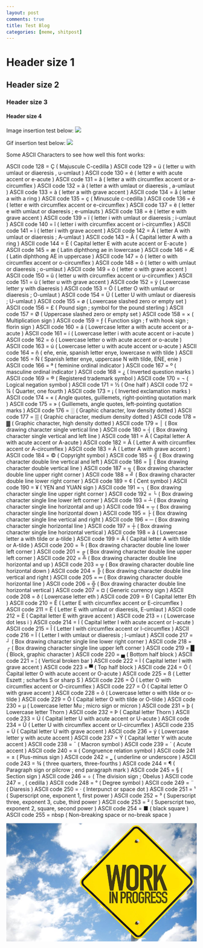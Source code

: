```yaml
---
layout: post
comments: true
title: Test Blog
categories: [meme, shitpost]
---
```


# Header size 1

## Header size 2

### Header size 3

#### Header size 4

Image insertion test below:
![](https://64.media.tumblr.com/34592e808ef7c60b8f66938d35828038/tumblr_inline_nt0v7l4x8F1spsojg_640.png)

Gif insertion test below:
![](https://media3.giphy.com/media/xEqOCqgifLJBu/giphy.gif?cid=ecf05e47le7hkm1u5pd6scp2558wcqpd0w1rk22e49ssnwd1&rid=giphy.gif)

Some ASCII Characters to see how well this font works:

ASCII code 128 = Ç ( Majuscule C-cedilla )
ASCII code 129 = ü ( letter u with umlaut or diaeresis , u-umlaut )
ASCII code 130 = é ( letter e with acute accent or e-acute )
ASCII code 131 = â ( letter a with circumflex accent or a-circumflex )
ASCII code 132 = ä ( letter a with umlaut or diaeresis , a-umlaut )
ASCII code 133 = à ( letter a with grave accent )
ASCII code 134 = å ( letter a with a ring )
ASCII code 135 = ç ( Minuscule c-cedilla )
ASCII code 136 = ê ( letter e with circumflex accent or e-circumflex )
ASCII code 137 = ë ( letter e with umlaut or diaeresis ; e-umlauts )
ASCII code 138 = è ( letter e with grave accent )
ASCII code 139 = ï ( letter i with umlaut or diaeresis ; i-umlaut )
ASCII code 140 = î ( letter i with circumflex accent or i-circumflex )
ASCII code 141 = ì ( letter i with grave accent )
ASCII code 142 = Ä ( letter A with umlaut or diaeresis ; A-umlaut )
ASCII code 143 = Å ( Capital letter A with a ring )
ASCII code 144 = É ( Capital letter E with acute accent or E-acute )
ASCII code 145 = æ ( Latin diphthong ae in lowercase )
ASCII code 146 = Æ ( Latin diphthong AE in uppercase )
ASCII code 147 = ô ( letter o with circumflex accent or o-circumflex )
ASCII code 148 = ö ( letter o with umlaut or diaeresis ; o-umlaut )
ASCII code 149 = ò ( letter o with grave accent )
ASCII code 150 = û ( letter u with circumflex accent or u-circumflex )
ASCII code 151 = ù ( letter u with grave accent )
ASCII code 152 = ÿ ( Lowercase letter y with diaeresis )
ASCII code 153 = Ö ( Letter O with umlaut or diaeresis ; O-umlaut )
ASCII code 154 = Ü ( Letter U with umlaut or diaeresis ; U-umlaut )
ASCII code 155 = ø ( Lowercase slashed zero or empty set )
ASCII code 156 = £ ( Pound sign ; symbol for the pound sterling )
ASCII code 157 = Ø ( Uppercase slashed zero or empty set )
ASCII code 158 = × ( Multiplication sign )
ASCII code 159 = ƒ ( Function sign ; f with hook sign ; florin sign )
ASCII code 160 = á ( Lowercase letter a with acute accent or a-acute )
ASCII code 161 = í ( Lowercase letter i with acute accent or i-acute )
ASCII code 162 = ó ( Lowercase letter o with acute accent or o-acute )
ASCII code 163 = ú ( Lowercase letter u with acute accent or u-acute )
ASCII code 164 = ñ ( eñe, enie, spanish letter enye, lowercase n with tilde )
ASCII code 165 = Ñ ( Spanish letter enye, uppercase N with tilde, EÑE, enie )
ASCII code 166 = ª ( feminine ordinal indicator )
ASCII code 167 = º ( masculine ordinal indicator )
ASCII code 168 = ¿ ( Inverted question marks )
ASCII code 169 = ® ( Registered trademark symbol )
ASCII code 170 = ¬ ( Logical negation symbol )
ASCII code 171 = ½ ( One half )
ASCII code 172 = ¼ ( Quarter, one fourth )
ASCII code 173 = ¡ ( Inverted exclamation marks )
ASCII code 174 = « ( Angle quotes, guillemets, right-pointing quotation mark )
ASCII code 175 = » ( Guillemets, angle quotes, left-pointing quotation marks )
ASCII code 176 = ░ ( Graphic character, low density dotted )
ASCII code 177 = ▒ ( Graphic character, medium density dotted )
ASCII code 178 = ▓ ( Graphic character, high density dotted )
ASCII code 179 = │ ( Box drawing character single vertical line )
ASCII code 180 = ┤ ( Box drawing character single vertical and left line )
ASCII code 181 = Á ( Capital letter A with acute accent or A-acute )
ASCII code 182 = Â ( Letter A with circumflex accent or A-circumflex )
ASCII code 183 = À ( Letter A with grave accent )
ASCII code 184 = © ( Copyright symbol )
ASCII code 185 = ╣ ( Box drawing character double line vertical and left )
ASCII code 186 = ║ ( Box drawing character double vertical line )
ASCII code 187 = ╗ ( Box drawing character double line upper right corner )
ASCII code 188 = ╝ ( Box drawing character double line lower right corner )
ASCII code 189 = ¢ ( Cent symbol )
ASCII code 190 = ¥ ( YEN and YUAN sign )
ASCII code 191 = ┐ ( Box drawing character single line upper right corner )
ASCII code 192 = └ ( Box drawing character single line lower left corner )
ASCII code 193 = ┴ ( Box drawing character single line horizontal and up )
ASCII code 194 = ┬ ( Box drawing character single line horizontal down )
ASCII code 195 = ├ ( Box drawing character single line vertical and right )
ASCII code 196 = ─ ( Box drawing character single horizontal line )
ASCII code 197 = ┼ ( Box drawing character single line horizontal vertical )
ASCII code 198 = ã ( Lowercase letter a with tilde or a-tilde )
ASCII code 199 = Ã ( Capital letter A with tilde or A-tilde )
ASCII code 200 = ╚ ( Box drawing character double line lower left corner )
ASCII code 201 = ╔ ( Box drawing character double line upper left corner )
ASCII code 202 = ╩ ( Box drawing character double line horizontal and up )
ASCII code 203 = ╦ ( Box drawing character double line horizontal down )
ASCII code 204 = ╠ ( Box drawing character double line vertical and right )
ASCII code 205 = ═ ( Box drawing character double horizontal line )
ASCII code 206 = ╬ ( Box drawing character double line horizontal vertical )
ASCII code 207 = ¤ ( Generic currency sign )
ASCII code 208 = ð ( Lowercase letter eth )
ASCII code 209 = Ð ( Capital letter Eth )
ASCII code 210 = Ê ( Letter E with circumflex accent or E-circumflex )
ASCII code 211 = Ë ( Letter E with umlaut or diaeresis, E-umlaut )
ASCII code 212 = È ( Capital letter E with grave accent )
ASCII code 213 = ı ( Lowercase dot less i )
ASCII code 214 = Í ( Capital letter I with acute accent or I-acute )
ASCII code 215 = Î ( Letter I with circumflex accent or I-circumflex )
ASCII code 216 = Ï ( Letter I with umlaut or diaeresis ; I-umlaut )
ASCII code 217 = ┘ ( Box drawing character single line lower right corner )
ASCII code 218 = ┌ ( Box drawing character single line upper left corner )
ASCII code 219 = █ ( Block, graphic character )
ASCII code 220 = ▄ ( Bottom half block )
ASCII code 221 = ¦ ( Vertical broken bar )
ASCII code 222 = Ì ( Capital letter I with grave accent )
ASCII code 223 = ▀ ( Top half block )
ASCII code 224 = Ó ( Capital letter O with acute accent or O-acute )
ASCII code 225 = ß ( Letter Eszett ; scharfes S or sharp S )
ASCII code 226 = Ô ( Letter O with circumflex accent or O-circumflex )
ASCII code 227 = Ò ( Capital letter O with grave accent )
ASCII code 228 = õ ( Lowercase letter o with tilde or o-tilde )
ASCII code 229 = Õ ( Capital letter O with tilde or O-tilde )
ASCII code 230 = µ ( Lowercase letter Mu ; micro sign or micron )
ASCII code 231 = þ ( Lowercase letter Thorn )
ASCII code 232 = Þ ( Capital letter Thorn )
ASCII code 233 = Ú ( Capital letter U with acute accent or U-acute )
ASCII code 234 = Û ( Letter U with circumflex accent or U-circumflex )
ASCII code 235 = Ù ( Capital letter U with grave accent )
ASCII code 236 = ý ( Lowercase letter y with acute accent )
ASCII code 237 = Ý ( Capital letter Y with acute accent )
ASCII code 238 = ¯ ( Macron symbol )
ASCII code 239 = ´ ( Acute accent )
ASCII code 240 = ≡ ( Congruence relation symbol )
ASCII code 241 = ± ( Plus-minus sign )
ASCII code 242 = ‗ ( underline or underscore )
ASCII code 243 = ¾ ( three quarters, three-fourths )
ASCII code 244 = ¶ ( Paragraph sign or pilcrow ; end paragraph mark )
ASCII code 245 = § ( Section sign )
ASCII code 246 = ÷ ( The division sign ; Obelus )
ASCII code 247 = ¸ ( cedilla )
ASCII code 248 = ° ( Degree symbol )
ASCII code 249 = ¨ ( Diaresis )
ASCII code 250 = · ( Interpunct or space dot )
ASCII code 251 = ¹ ( Superscript one, exponent 1, first power )
ASCII code 252 = ³ ( Superscript three, exponent 3, cube, third power )
ASCII code 253 = ² ( Superscript two, exponent 2, square, second power )
ASCII code 254 = ■ ( black square )
ASCII code 255 = nbsp ( Non-breaking space or no-break space )

![Work in progress](/assets/images/WiP.jpg)